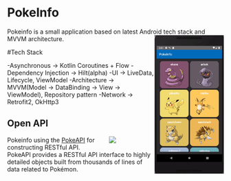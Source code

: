 # PokeInfo

Pokeinfo is a small application based on latest Android tech stack and MVVM architecture.
<img src="/previews/gif_one.gif" align="right" width="32%"/>

#Tech Stack

-Asynchronous -> Kotlin Coroutines + Flow
-Dependency Injection -> Hilt(alpha)
-UI -> LiveData, Lifecycle, ViewModel
-Architecture -> MVVM(Model -> DataBinding -> View -> ViewModel), Repository pattern
-Network -> Retrofit2, OkHttp3

## Open API

<img src="https://user-images.githubusercontent.com/24237865/83422649-d1b1d980-a464-11ea-8c91-a24fdf89cd6b.png" align="right" width="21%"/>

Pokeinfo using the [PokeAPI](https://pokeapi.co/) for constructing RESTful API.<br>
PokeAPI provides a RESTful API interface to highly detailed objects built from thousands of lines of data related to Pokémon.

